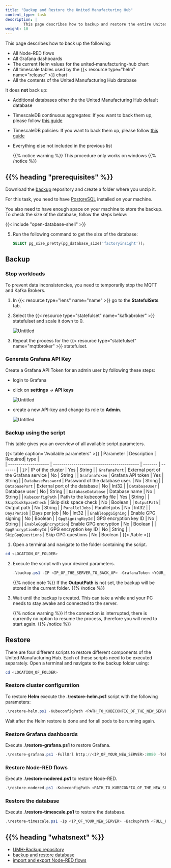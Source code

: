 ```yaml
---
title: "Backup and Restore the United Manufacturing Hub"
content_type: task
description: |
        This page describes how to backup and restore the entire United Manufacturing Hub.
weight: 10
---
```


<!-- overview -->

This page describes how to back up the following:
- All Node-RED flows
- All Grafana dashboards
- The current Helm values for the united-manufacturing-hub chart
- All timescale tables used by the {{< resource type="helm" name="release" >}} chart
- All the contents of the United Manufacturing Hub database

It does **not** back up:
- Additional databases other the the United Manufacturing Hub default database
- TimescaleDB continuous aggregates: If you want to back them up, please follow [this guide](https://docs.timescale.com/self-hosted/latest/migration/schema-then-data/#recreate-continuous-aggregates)
- TimescaleDB policies: If you want to back them up, please follow [this guide](https://docs.timescale.com/self-hosted/latest/migration/schema-then-data/#recreate-policies)
- Everything else not included in the previous list

  {{% notice warning %}}
  This procedure only works on windows
  {{% /notice %}}

## {{% heading "prerequisites" %}}

Download the [backup](https://github.com/united-manufacturing-hub/backup/archive/refs/heads/main.zip) repository and create a folder where you unzip it.

For this task, you need to have [PostgreSQL](https://www.postgresql.org/download/)
installed on your machine.

You also need to have enough space on your machine to store the backup. To check
the size of the database, follow the steps below:

{{< include "open-database-shell" >}}

5. Run the following command to get the size of the database:

    ```sql
    SELECT pg_size_pretty(pg_database_size('factoryinsight'));
    ```

<!-- steps -->
## Backup

### Stop workloads

To prevent data inconsistencies, you need to temporarily stop the MQTT and Kafka Brokers.
1. In {{< resource type="lens" name="name" >}} go to the **StatefulSets** tab.
2. Select the {{< resource type="statefulset" name="kafkabroker" >}} statefulset and scale it down to 0.

    ![Untitled](/images/production-guide/backup_recovery/backup-entire-umh/lensStopStatefulServices.png?width=75%)
3. Repeat the process for the {{< resource type="statefulset" name="mqttbroker" >}} statefulset.

### Generate Grafana API Key

Create a Grafana API Token for an admin user by following these steps:
- login to Grafana
- click on **settings** -> **API keys**

  ![Untitled](/images/production-guide/backup_recovery/backup-entire-umh/grafanaSettingsApiKey.png?)
- create a new API-key and change its role to **Admin**.

  ![Untitled](/images/production-guide/backup_recovery/backup-entire-umh/ApiKeycahngeRole.png?)

### Backup using the script

This table gives you an overview of all available script parameters.

{{< table caption="Available parameters" >}}
| Parameter            | Description                                | Required| type    |    
| -------------------- | ------------------------------------------ | ------- | ------- |
| `IP`                 | IP of the cluster                          | Yes     | String  |
| `GrafanaPort`        | External port of the Grafana service       | No      | String  |
| `GrafanaToken`       | Grafana API token                          | Yes     | String  |
| `DatabasePassword`   | Password of the database user.             | No      | String  |
| `DatabasePort`       | External port of the database              | No      | Int32   |
| `DatabaseUser`       | Database user                              | No      | String  |
| `DatabaseDatabase`   | Database name                              | No      | String  |
| `KubeconfigPath`     | Path to the kubeconfig file                | Yes     | String  |
| `SkipDiskSpaceCheck` | Skip disk space check                      | No      | Boolean |
| `OutputPath`         | Output path                                | No      | String  |
| `ParallelJobs`       | Parallel jobs                              | No      | Int32   |
| `DaysPerJob`         | Days per job                               | No      | Int32   |
| `EnableGpgSigning`   | Enable GPG signing                         | No      | Boolean |
| `GpgSigningKeyId`    | GPG encryption key ID                      | No      | String  |
| `EnableGpgEncryption`| Enable GPG encryption                      | No      | Boolean |
| `GpgEncryptionKeyId` | GPG encryption key ID                      | No      | String  |
| `SkipGpgQuestions`   | Skip GPG questions                         | No      | Boolean |
{{< /table >}}


1. Open a terminal and navigate to the folder containing the script. 
````powershell
cd <LOCATION_OF_FOLDER>
````
2. Execute the script with your desired parameters.

   ```powershell
   .\backup.ps1 -IP <IP_OF_THE_SERVER_TO_BACK_UP> -GrafanaToken <YOUR_GRAFANA_API_ADMIN_TOKEN> -KubeconfigPath <PATH_TO_KUBECONFIG> -OutputPath <PATH_TO_LOTS_OF_SPACE>
   ```
   {{% notice note %}}
   If the **OutputPath** is not set, the backup will be stored in the current folder.
   {{% /notice %}}

3. Wait until the backup is created. This can take a while and your PC needs to stay awake and connected to the server.

   {{% notice warning %}}
   If the connection is interrupted, there is currently no option to resume the process, therefore you will need to start again.
   {{% /notice %}}

## Restore

There are four different scripts to restore different components of the United Manufacturing Hub. Each of these scripts
need to be executed separately. 
Open a terminal and navigate to the backup folder using:
````powershell
cd <LOCATION_OF_FOLDER>
````

### Restore cluster configuration
To restore **Helm** execute the **.\restore-helm.ps1** script with the following parameters:

   ```powershell
   .\restore-helm.ps1 -KubeconfigPath <PATH_TO_KUBECONFIG_OF_THE_NEW_SERVER> -BackupPath <FULL_PATH_TO_BACKUP_FOLDER>
   ```
Wait after the Helm restore is done and for all pods to be running again.

### Restore Grafana dashboards
Execute **.\restore-grafana.ps1** to restore Grafana.

   ````powershell
   .\restore-grafana.ps1 -FullUrl http://<IP_OF_YOUR_NEW_SERVER>:8080 -Token <YOUR_GRAFANA_API_ADMIN_TOKEN_ON_THE_NEW_SERVER> -BackupPath <FULL_PATH_TO_BACKUP_FOLDER>
   ````

### Restore Node-RED flows

Execute **.\restore-nodered.ps1** to restore Node-RED.

   ````powershell
   .\restore-nodered.ps1 -KubeconfigPath <PATH_TO_KUBECONFIG_OF_THE_NEW_SERVER> -BackupPath <FULL_PATH_TO_BACKUP_FOLDER>
   ````

### Restore the database

Execute **.\restore-timescale.ps1** to restore the database.

   ````powershell
   .\restore-timescale.ps1 -Ip <IP_OF_YOUR_NEW_SERVER> -BackupPath <FULL_PATH_TO_BACKUP_FOLDER> -PatroniSuperUserPassword <TIMESCALEDB_SUPERUSERPASSWORD>
   ````

<!-- Optional section; add links to information related to this topic. -->
## {{% heading "whatsnext" %}}
- [UMH-Backup repository](https://github.com/united-manufacturing-hub/backup)
- [backup and restore database](/docs/production-guide/backup_recovery/backup-restore-database/)
- [import and export Node-RED flows](/docs/production-guide/backup_recovery/import-export-node-red-flows/)